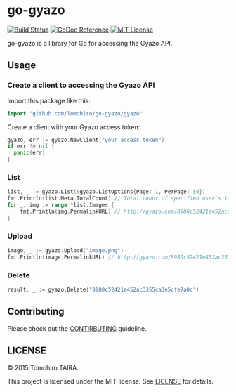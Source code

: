 go-gyazo
================================================================================

[![Build Status](https://img.shields.io/travis/Tomohiro/go-gyazo.svg?style=flat-square)](https://travis-ci.org/Tomohiro/go-gyazo)
[![GoDoc Reference](http://img.shields.io/badge/godoc-reference-blue.svg?style=flat-square)](https://godoc.org/github.com/Tomohiro/go-gyazo/gyazo)
[![MIT License](http://img.shields.io/badge/license-MIT-blue.svg?style=flat-square)](https://github.com/Tomohiro/go-gyazo/blob/master/LICENSE)

go-gyazo is a library for Go for accessing the Gyazo API.


Usage
--------------------------------------------------------------------------------

### Create a client to accessing the Gyazo API

Import this package like this:

```go
import "github.com/Tomohiro/go-gyazo/gyazo"
```

Create a client with your Gyazo access token:

```go
gyazo, err := gyazo.NewClient("your access token")
if err != nil {
  panic(err)
}
```

### List

```go
list, _ := gyazo.List(&gyazo.ListOptions{Page: 1, PerPage: 50})
fmt.Println(list.Meta.TotalCount) // Total count of specified user's images
for _, img := range *list.Images {
    fmt.Println(img.PermalinkURL) // http://gyazo.com/8980c52421e452ac3355ca3e5cfe7a0c
}
```

### Upload

```go
image, _ := gyazo.Upload("image.png")
fmt.Println(image.PermalinkURL) // http://gyazo.com/8980c52421e452ac3355ca3e5cfe7a0c
```

### Delete

```go
result, _ := gyazo.Delete("8980c52421e452ac3355ca3e5cfe7a0c")
```

Contributing
--------------------------------------------------------------------------------

Please check out the [CONTIRBUTING](CONTRIBUTING.md) guideline.


LICENSE
--------------------------------------------------------------------------------

&copy; 2015 Tomohiro TAIRA.

This project is licensed under the MIT license. See [LICENSE](LICENSE) for details.
